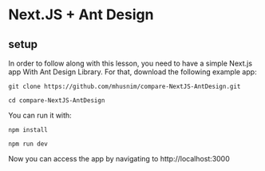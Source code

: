 # Next.JS + Ant Design

## setup
In order to follow along with this lesson, you need to have a simple Next.js app With Ant Design Library. For that, download the following example app:

```
git clone https://github.com/mhusnim/compare-NextJS-AntDesign.git

cd compare-NextJS-AntDesign
```
You can run it with:
```
npm install

npm run dev
```

Now you can access the app by navigating to http://localhost:3000
